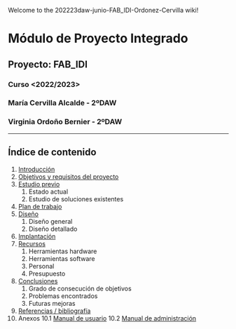 Welcome to the 202223daw-junio-FAB_IDI-Ordonez-Cervilla wiki!
# Módulo de Proyecto Integrado
## Proyecto: FAB_IDI
### Curso <2022/2023>

### María Cervilla Alcalde - 2ºDAW
### Virginia Ordoño Bernier - 2ºDAW

---

## Índice de contenido

1. [Introducción](1Doc_Introduccion.md)
2. [Objetivos y requisitos del proyecto](2Doc_Objetivos_Requisitos.md)
3. [Estudio previo](3Doc_Estudio_previo.md)
   1. Estado actual
   2. Estudio de soluciones existentes
4. [Plan de trabajo](4Doc_Plan_Trabajo.md)
5. [Diseño](5Doc_Diseño.md)
   1. Diseño general
   2. Diseño detallado
6. [Implantación](6Doc_Implantación.md)
7. [Recursos](7Doc_Recursos.md)
   1. Herramientas hardware
   2. Herramientas software
   3. Personal
   4.  Presupuesto
8. [Conclusiones](8Doc_Conclusiones.md)
   1. Grado de consecución de objetivos
   2. Problemas encontrados
   3.  Futuras mejoras
9. [Referencias / bibliografía](9Doc_Referencias_Bibliografia.md)
10. Anexos
   10.1 [Manual de usuario](10.1Doc_Manual_Usuario.md)
   10.2 [Manual de administración](10.2Doc_Manual_Administracion.md)
